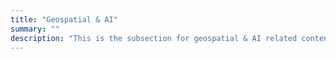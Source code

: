 ```yaml
---
title: "Geospatial & AI"
summary: ""
description: "This is the subsection for geospatial & AI related contents"
---
```


